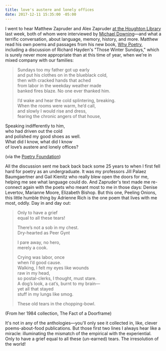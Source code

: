 ```yaml
---
title: love's austere and lonely offices
date: 2017-12-11 15:35:00 -05:00
---
```


I went to hear Matthew Zapruder and Alex Zapruder [at the Houghton Library](http://houghton75.org/?event=the-artifactual-consciousness-a-nonfiction-poetry-reading-and-discussion) last week, both of whom were interviewed by [Michael Downing](http://michaeldowningbooks.com/)—and what a terrific conversation, about language, memory, history, and more. Matthew read his own poems and passages from his new book, [Why Poetry](https://www.harpercollins.com/9780062343079/why-poetry), including a discussion of Richard Hayden's "Those Winter Sundays," which is surely never more appropriate than at this time of year, when we're in mixed company with our families:

>Sundays too my father got up early<br/> 
and put his clothes on in the blueblack cold,<br/> 
then with cracked hands that ached<br/> 
from labor in the weekday weather made<br/> 
banked fires blaze. No one ever thanked him. 
>
>I’d wake and hear the cold splintering, breaking.<br/> 
When the rooms were warm, he’d call,<br/> 
and slowly I would rise and dress,<br/> 
fearing the chronic angers of that house,<br/> 
>
Speaking indifferently to him,<br/> 
who had driven out the cold<br/> 
and polished my good shoes as well.<br/> 
What did I know, what did I know<br/> 
of love’s austere and lonely offices?<br/>
>
(via the [Poetry Foundation](https://www.poetryfoundation.org/poems/46461/those-winter-sundays))

All the discussion sent me back back back some 25 years to when I first fell hard for poetry as an undergraduate. It was my professors Jill Palaez Baumgaertner and Gail Kienitz who really blew open the doors for me, helping me see what language could do. And Zapruder's text made me re-connect again with the poets who meant most to me in those days: Denise Levertov, Marianne Moore, Elizabeth Bishop. But this one, Peeling Onions, this little humble thing by Adrienne Rich is the one poem that lives with me most, oddly. Day in and day out:

>Only to have a grief<br/>
equal to all these tears!
>
>There’s not a sob in my chest.<br/>
Dry-hearted as Peer Gynt<br/>
>
>I pare away, no hero,<br/>
merely a cook.
>
>Crying was labor, once<br/>
when I’d good cause.<br/>
Walking, I felt my eyes like wounds<br/>
raw in my head,<br/>
so postal-clerks, I thought, must stare.<br/>
A dog’s look, a cat’s, burnt to my brain—<br/>
yet all that stayed<br/>
stuff in my lungs like smog.<br/>
>
>These old tears in the chopping-bowl.

(From her 1984 collection, The Fact of a Doorframe)

It's not in any of the anthologies—you'll only see it collected in, like, clever poems-about-food publications. But those first two lines I always hear like a miracle: illuminating the mismatch of the empirical with the experiential. Only to have a grief equal to all these (un-earned) tears. The irresolution of the world!

